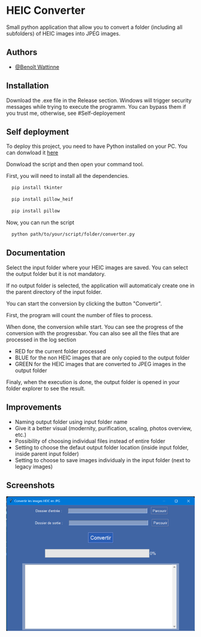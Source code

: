 
# HEIC Converter

Small python application that allow you to convert a folder (including all subfolders) of HEIC images into JPEG images.


## Authors

- [@Benoît Wattinne](https://www.github.com/Benoit62)

## Installation

Download the .exe file in the Release section.
Windows will trigger security messages while trying to execute the programm. You can bypass them if you trust me, otherwise, see #Self-deployement

## Self deployment

To deploy this project, you need to have Python installed on your PC. You can donwload it [here](https://www.python.org/downloads/ "here")

Donwload the script and then open your command tool.

First, you will need to install all the dependencies.

```bash
  pip install tkinter
```
```bash
  pip install pillow_heif
```
```bash
  pip install pillow
```

Now, you can run the script
```bash
  python path/to/your/script/folder/converter.py
```

## Documentation

Select the input folder where your HEIC images are saved.
You can select the output folder but it is not mandatory.

If no output folder is selected, the application will automaticaly create one in the parent directory of the input folder.

You can start the conversion by clicking the button "Convertir".

First, the program will count the number of files to process.

When done, the conversion while start. You can see the progress of the conversion with the progressbar. You can also see all the files that are processed in the log section

* RED for the current folder processed
* BLUE for the non HEIC images that are only copied to the output folder
* GREEN for the HEIC images that are converted to JPEG images in the output folder

Finaly, when the execution is done, the output folder is opened in your folder explorer to see the result.

## Improvements

- Naming output folder using input folder name
- Give it a better visual (modernity, purification, scaling, photos overview, etc.)
- Possibility of choosing individual files instead of entire folder
- Setting to choose the defaut output folder location (inside input folder, inside parent input folder)
- Setting to choose to save images individualy in the input folder (next to legacy images)

## Screenshots

![App Screenshot](test.png)

